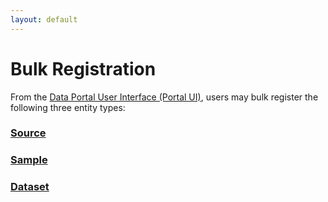 ```yaml
---
layout: default
---
```


# Bulk Registration 

From the [Data Portal User Interface (Portal UI)](https://data.sennetconsortium.org/), users may bulk register the following three 
entity types:
### [Source](/bulk-registration/source.html)
### [Sample](/bulk-registration/sample.html) 
### [Dataset](/bulk-registration/dataset.html) 